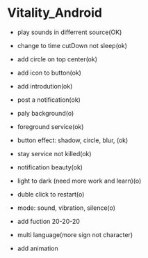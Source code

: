 # Vitality_Android
* play sounds in differrent source(OK)
* change to time cutDown not sleep(ok)
* add circle on top center(ok)
* add icon to button(ok)
* add introdution(ok)
* post a notification(ok)
* paly background(o)
* foreground service(ok)
* button effect: shadow, circle, blur, (ok)
* stay service not killed(ok)
* notification beauty(ok)

* light to dark (need more work and learn)(o)
* duble click to restart(o)
* mode: sound, vibration, silence(o)

* add fuction 20-20-20


* multi language(more sign not character)
* add animation
